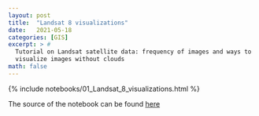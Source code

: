 ```yaml
---
layout: post
title:  "Landsat 8 visualizations"
date:   2021-05-18
categories: [GIS]
excerpt: > #
  Tutorial on Landsat satellite data: frequency of images and ways to
  visualize images without clouds
math: false
---
```


{% include notebooks/01_Landsat_8_visualizations.html %}

The source of the notebook can be found [here](https://github.com/cgroll/earth-gis/blob/main/notebooks/tutorials/01_Landsat_8_visualizations.ipynb)
